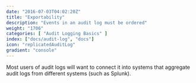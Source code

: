 ```yaml
---
date: "2016-07-03T04:02:20Z"
title: "Exportability"
description: "Events in an audit log must be ordered"
weight: "1706"
categories: [ "Audit Logging Basics" ]
index: ["docs/audit-log", "docs"]
icon: "replicatedAuditLog"
gradient: "console"
---
```


Most users of audit logs will want to connect it into systems that aggregate audit logs from different systems (such as Splunk).

